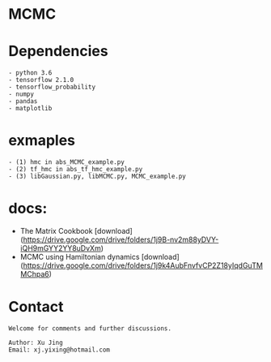 # MCMC


# Dependencies
    - python 3.6
    - tensorflow 2.1.0
    - tensorflow_probability
    - numpy
    - pandas
    - matplotlib

# exmaples
    - (1) hmc in abs_MCMC_example.py
    - (2) tf_hmc in abs_tf_hmc_example.py
    - (3) libGaussian.py, libMCMC.py, MCMC_example.py

# docs:
* The Matrix Cookbook [download] (https://drive.google.com/drive/folders/1j9B-nv2m88yDVY-iQH9mGYY2YY8uDvXm)
* MCMC using Hamiltonian dynamics [download] (https://drive.google.com/drive/folders/1j9k4AubFnvfvCP2Z18yIqdGuTMMChpa6)


# Contact
    Welcome for comments and further discussions.

    Author: Xu Jing
    Email: xj.yixing@hotmail.com
